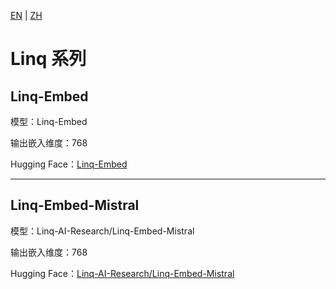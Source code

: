 [EN](../../../../en/general_embedding/text_embedding/linq_series/README.md) | [ZH](README.md)

# Linq 系列

## Linq-Embed

模型：Linq-Embed

输出嵌入维度：768

Hugging Face：[Linq-Embed](https://huggingface.co/spaces/mteb/leaderboard)

---

## Linq-Embed-Mistral

模型：Linq-AI-Research/Linq-Embed-Mistral

输出嵌入维度：768

Hugging Face：[Linq-AI-Research/Linq-Embed-Mistral](https://huggingface.co/Linq-AI-Research/Linq-Embed-Mistral) 